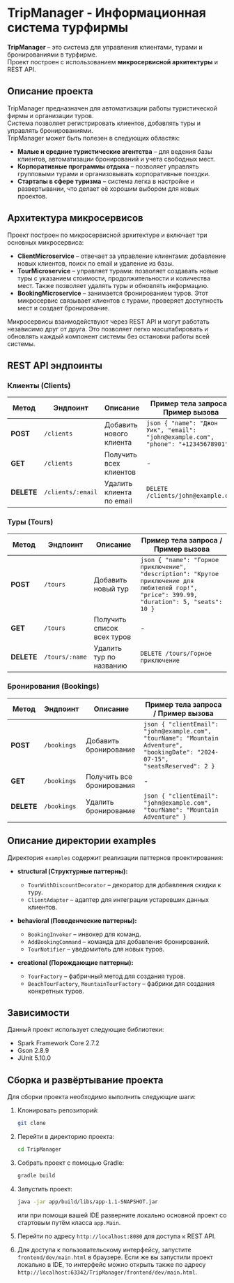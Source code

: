 # TripManager - Информационная система турфирмы

**TripManager** – это система для управления клиентами, турами и бронированиями в турфирме.  
Проект построен с использованием **микросервисной архитектуры** и REST API.

## Описание проекта

TripManager предназначен для автоматизации работы туристической фирмы и организации туров.  
Система позволяет регистрировать клиентов, добавлять туры и управлять бронированиями.  
TripManager может быть полезен в следующих областях:

- **Малые и средние туристические агентства** – для ведения базы клиентов, автоматизации бронирований и учета свободных мест.
- **Корпоративные программы отдыха** – позволяет управлять групповыми турами и организовывать корпоративные поездки.
- **Стартапы в сфере туризма** – система легка в настройке и развертывании, что делает её хорошим выбором для новых проектов.

## Архитектура микросервисов

Проект построен по микросервисной архитектуре и включает три основных микросервиса:
- **ClientMicroservice** – отвечает за управление клиентами: добавление новых клиентов, поиск по email и удаление из базы.
- **TourMicroservice** – управляет турами: позволяет создавать новые туры с указанием стоимости, продолжительности и количества мест. Также позволяет удалять туры и обновлять информацию.
- **BookingMicroservice** – занимается бронированием туров. Этот микросервис связывает клиентов с турами, проверяет доступность мест и создает бронирование.

Микросервисы взаимодействуют через REST API и могут работать независимо друг от друга. Это позволяет легко масштабировать и обновлять каждый компонент системы без остановки работы всей системы.

## REST API эндпоинты

### **Клиенты (Clients)**
| Метод  | Эндпоинт                  | Описание                            | Пример тела запроса / Пример вызова                                                      |
|--------|---------------------------|-------------------------------------|------------------------------------------------------------------------------------------|
| **POST**   | `/clients`                 | Добавить нового клиента              | ```json { "name": "Джон Уик", "email": "john@example.com", "phone": "+12345678901" } ``` |
| **GET**    | `/clients`                 | Получить всех клиентов               | -                                                                                        |
| **DELETE** | `/clients/:email`          | Удалить клиента по email             | `DELETE /clients/john@example.com`                                                       |

### **Туры (Tours)**
| Метод  | Эндпоинт                  | Описание                            | Пример тела запроса / Пример вызова                                                                                                               |
|--------|---------------------------|-------------------------------------|---------------------------------------------------------------------------------------------------------------------------------------------------|
| **POST**   | `/tours`                   | Добавить новый тур                   | ```json { "name": "Горное приключение", "description": "Крутое приключение для любителей гор!", "price": 399.99, "duration": 5, "seats": 10 } ``` |
| **GET**    | `/tours`                   | Получить список всех туров           | -                                                                                                                                                 |
| **DELETE** | `/tours/:name`             | Удалить тур по названию              | `DELETE /tours/Горное приключение`                                                                                                                |

### **Бронирования (Bookings)**
| Метод  | Эндпоинт                  | Описание                            | Пример тела запроса / Пример вызова                          |
|--------|---------------------------|-------------------------------------|--------------------------------------------------------------|
| **POST**   | `/bookings`                | Добавить бронирование                | ```json { "clientEmail": "john@example.com", "tourName": "Mountain Adventure", "bookingDate": "2024-07-15", "seatsReserved": 2 } ``` |
| **GET**    | `/bookings`                | Получить все бронирования            | -                                                            |
| **DELETE** | `/bookings`                | Удалить бронирование                 | ```json { "clientEmail": "john@example.com", "tourName": "Mountain Adventure" } ``` |

## Описание директории examples
Директория `examples` содержит реализации паттернов проектирования:

- **structural (Структурные паттерны):**
    - `TourWithDiscountDecorator` – декоратор для добавления скидки к туру.
    - `ClientAdapter` – адаптер для интеграции устаревших данных клиентов.

- **behavioral (Поведенческие паттерны):**
    - `BookingInvoker` – инвокер для команд.
    - `AddBookingCommand` – команда для добавления бронирований.
    - `TourNotifier` – уведомитель для новых туров.

- **creational (Порождающие паттерны):**
    - `TourFactory` – фабричный метод для создания туров.
    - `BeachTourFactory`, `MountainTourFactory` – фабрики для создания конкретных туров.

## Зависимости
Данный проект использует следующие библиотеки:

- Spark Framework Core 2.7.2
- Gson 2.8.9
- JUnit 5.10.0

## Сборка и развёртывание проекта
Для сборки проекта необходимо выполнить следующие шаги:

1. Клонировать репозиторий:
    ```bash
    git clone
    ```
   
2. Перейти в директорию проекта:
    ```bash
    cd TripManager
    ```
   
3. Собрать проект с помощью Gradle:
    ```bash
    gradle build
    ```
   
4. Запустить проект:
    ```bash
    java -jar app/build/libs/app-1.1-SNAPSHOT.jar
    ```
   или при помощи вашей IDE разверните локально основной проект со стартовым путём класса `app.Main`.


5. Перейти по адресу `http://localhost:8080` для доступа к REST API.
6. Для доступа к пользовательскому интерфейсу, запустите `frontend/dev/main.html` в браузере. Если же вы запустили проект локально в IDE, то интерфейс можно открыть также по адресу `http://localhost:63342/TripManager/frontend/dev/main.html`.